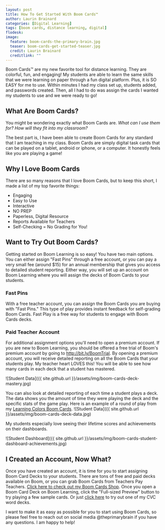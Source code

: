 ```yaml
---
layout: post
title: How To Get Started With Boom Cards™
author: Laurin Brainard
categories: [Digital Learning]
tags: [boom cards, distance learning, digital]
flodesk: 
image:
  feature: boom-cards-the-primary-brain.jpg
  teaser: boom-cards-get-started-teaser.jpg
  credit: Laurin Brainard
  creditlink: ""
---
```

Boom Cards™ are my new favorite tool for distance learning. They are colorful, fun, and engaging! My students are able to learn the same skills that we were learning on paper through a fun digital platform. Plus, it is SO EASY for me to use. Within minutes I had my class set up, students added, and passwords created. Then, all I had to do was assign the cards I wanted my students to use and we were ready to go! 

## What Are Boom Cards?
You might be wondering exactly what Boom Cards are. *What can I use them for? How will they fit into my classroom?* 

The best part is, I have been able to create Boom Cards for any standard that I am teaching in my class. Boom Cards are simply digital task cards that can be played on a tablet, android or iphone, or a computer. It honestly feels like you are playing a game! 

## Why I Love Boom Cards
There are so many reasons that I love Boom Cards, but to keep this short, I made a list of my top favorite things:
- Engaging
- Easy to Use
- Interactive
- NO PREP
- Paperless, Digital Resource
- Reports Available for Teachers
- Self-Checking = No Grading for You!

## Want to Try Out Boom Cards?
Getting started on Boom Learning is so easy! You have two main options. You can either assign "Fast Pins" through a free account, or you can pay a very small fee (around $15) for an annual membership that gives you access to detailed student reporting. Either way, you will set up an account on Boom Learning where you will assign the decks of Boom Cards to your students. 

### Fast Pins
With a free teacher account, you can assign the Boom Cards you are buying with "Fast Pins." This type of play provides instant feedback for self-grading Boom Cards. Fast Play is a free way for students to engage with Boom Cards decks. 

### Paid Teacher Account
For additional assignment options you'll need to open a premium account. If you are new to Boom Learning, you should be offered a free trial of Boom's premium account by going to http://bit.ly/BoomTrial. By opening a premium account, you will receive detailed reporting on all the Boom Cards that your students play. My teacher heart LOVES this! You will be able to see how many cards in each deck that a student has mastered. 

![Student Data]({{ site.github.url }}/assets/img/boom-cards-deck-mastery.jpg)

You can also look at detailed reporting of each time a student plays a deck. The data shows you the amount of time they were playing the deck and the specific stats of the game play. Here is an example of a round of play from my [Learning Colors Boom Cards](https://wow.boomlearning.com/deck/learning-colors-gSe5egFpkLoqpxFsX).
![Student Data]({{ site.github.url }}/assets/img/boom-cards-deck-data.jpg)

My students especially love seeing their lifetime scores and achievements on their dashboards. 

![Student Dashboard]({{ site.github.url }}/assets/img/boom-cards-student-dashboard-achievements.jpg)

## I Created an Account, Now What?
Once you have created an account, it is time for you to start assigning Boom Card Decks to your students. There are tons of free and paid decks available on Boom, or you can grab Boom Cards from Teachers Pay Teachers. [Click here to check out my Boom Cards Shop](https://wow.boomlearning.com/author/theprimarybrain?ref=blogquickstart). Once you open a Boom Card Deck on Boom Learning, click the "Full-sized Preview" button to try playing a few sample cards. Or just [click here](https://wow.boomlearning.com/deck/q-H6TDmkrAmPFvsG6YE?ref=tpt) to try out one of my CVC word decks. 

I want to make it as easy as possible for you to start using Boom Cards, so please feel free to reach out on social media @theprimarybrain if you have any questions. I am happy to help!